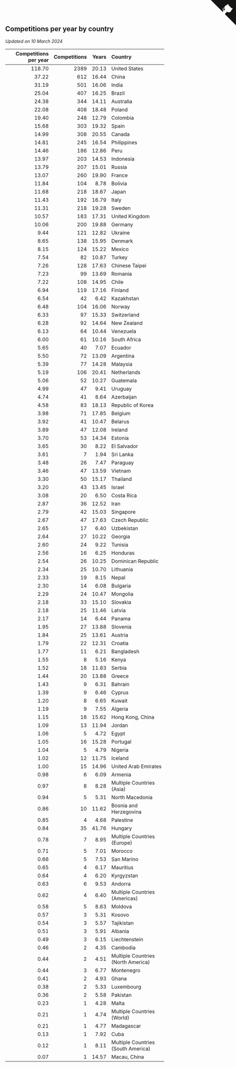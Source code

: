 ## Competitions per year by country

*Updated on 10 March 2024*

| Competitions per year | Competitions | Years | Country |
| ---: | ---: | ---: | :--- |
| 118.70 | 2389 | 20.13 | United States |
| 37.22 | 612 | 16.44 | China |
| 31.19 | 501 | 16.06 | India |
| 25.04 | 407 | 16.25 | Brazil |
| 24.38 | 344 | 14.11 | Australia |
| 22.08 | 408 | 18.48 | Poland |
| 19.40 | 248 | 12.79 | Colombia |
| 15.68 | 303 | 19.32 | Spain |
| 14.99 | 308 | 20.55 | Canada |
| 14.81 | 245 | 16.54 | Philippines |
| 14.46 | 186 | 12.86 | Peru |
| 13.97 | 203 | 14.53 | Indonesia |
| 13.79 | 207 | 15.01 | Russia |
| 13.07 | 260 | 19.90 | France |
| 11.84 | 104 | 8.78 | Bolivia |
| 11.68 | 218 | 18.67 | Japan |
| 11.43 | 192 | 16.79 | Italy |
| 11.31 | 218 | 19.28 | Sweden |
| 10.57 | 183 | 17.31 | United Kingdom |
| 10.06 | 200 | 19.88 | Germany |
| 9.44 | 121 | 12.82 | Ukraine |
| 8.65 | 138 | 15.95 | Denmark |
| 8.15 | 124 | 15.22 | Mexico |
| 7.54 | 82 | 10.87 | Turkey |
| 7.26 | 128 | 17.63 | Chinese Taipei |
| 7.23 | 99 | 13.69 | Romania |
| 7.22 | 108 | 14.95 | Chile |
| 6.94 | 119 | 17.16 | Finland |
| 6.54 | 42 | 6.42 | Kazakhstan |
| 6.48 | 104 | 16.06 | Norway |
| 6.33 | 97 | 15.33 | Switzerland |
| 6.28 | 92 | 14.64 | New Zealand |
| 6.13 | 64 | 10.44 | Venezuela |
| 6.00 | 61 | 10.16 | South Africa |
| 5.65 | 40 | 7.07 | Ecuador |
| 5.50 | 72 | 13.09 | Argentina |
| 5.39 | 77 | 14.28 | Malaysia |
| 5.19 | 106 | 20.41 | Netherlands |
| 5.06 | 52 | 10.27 | Guatemala |
| 4.99 | 47 | 9.41 | Uruguay |
| 4.74 | 41 | 8.64 | Azerbaijan |
| 4.58 | 83 | 18.13 | Republic of Korea |
| 3.98 | 71 | 17.85 | Belgium |
| 3.92 | 41 | 10.47 | Belarus |
| 3.89 | 47 | 12.08 | Ireland |
| 3.70 | 53 | 14.34 | Estonia |
| 3.65 | 30 | 8.22 | El Salvador |
| 3.61 | 7 | 1.94 | Sri Lanka |
| 3.48 | 26 | 7.47 | Paraguay |
| 3.46 | 47 | 13.59 | Vietnam |
| 3.30 | 50 | 15.17 | Thailand |
| 3.20 | 43 | 13.45 | Israel |
| 3.08 | 20 | 6.50 | Costa Rica |
| 2.87 | 36 | 12.52 | Iran |
| 2.79 | 42 | 15.03 | Singapore |
| 2.67 | 47 | 17.63 | Czech Republic |
| 2.65 | 17 | 6.40 | Uzbekistan |
| 2.64 | 27 | 10.22 | Georgia |
| 2.60 | 24 | 9.22 | Tunisia |
| 2.56 | 16 | 6.25 | Honduras |
| 2.54 | 26 | 10.25 | Dominican Republic |
| 2.34 | 25 | 10.70 | Lithuania |
| 2.33 | 19 | 8.15 | Nepal |
| 2.30 | 14 | 6.08 | Bulgaria |
| 2.29 | 24 | 10.47 | Mongolia |
| 2.18 | 33 | 15.10 | Slovakia |
| 2.18 | 25 | 11.46 | Latvia |
| 2.17 | 14 | 6.44 | Panama |
| 1.95 | 27 | 13.88 | Slovenia |
| 1.84 | 25 | 13.61 | Austria |
| 1.79 | 22 | 12.31 | Croatia |
| 1.77 | 11 | 6.21 | Bangladesh |
| 1.55 | 8 | 5.16 | Kenya |
| 1.52 | 18 | 11.83 | Serbia |
| 1.44 | 20 | 13.88 | Greece |
| 1.43 | 9 | 6.31 | Bahrain |
| 1.39 | 9 | 6.46 | Cyprus |
| 1.20 | 8 | 6.65 | Kuwait |
| 1.19 | 9 | 7.55 | Algeria |
| 1.15 | 18 | 15.62 | Hong Kong, China |
| 1.09 | 13 | 11.94 | Jordan |
| 1.06 | 5 | 4.72 | Egypt |
| 1.05 | 16 | 15.28 | Portugal |
| 1.04 | 5 | 4.79 | Nigeria |
| 1.02 | 12 | 11.75 | Iceland |
| 1.00 | 15 | 14.96 | United Arab Emirates |
| 0.98 | 6 | 6.09 | Armenia |
| 0.97 | 8 | 8.28 | Multiple Countries (Asia) |
| 0.94 | 5 | 5.31 | North Macedonia |
| 0.86 | 10 | 11.62 | Bosnia and Herzegovina |
| 0.85 | 4 | 4.68 | Palestine |
| 0.84 | 35 | 41.76 | Hungary |
| 0.78 | 7 | 8.95 | Multiple Countries (Europe) |
| 0.71 | 5 | 7.01 | Morocco |
| 0.66 | 5 | 7.53 | San Marino |
| 0.65 | 4 | 6.17 | Mauritius |
| 0.64 | 4 | 6.20 | Kyrgyzstan |
| 0.63 | 6 | 9.53 | Andorra |
| 0.62 | 4 | 6.40 | Multiple Countries (Americas) |
| 0.58 | 5 | 8.63 | Moldova |
| 0.57 | 3 | 5.31 | Kosovo |
| 0.54 | 3 | 5.57 | Tajikistan |
| 0.51 | 3 | 5.91 | Albania |
| 0.49 | 3 | 6.15 | Liechtenstein |
| 0.46 | 2 | 4.35 | Cambodia |
| 0.44 | 2 | 4.51 | Multiple Countries (North America) |
| 0.44 | 3 | 6.77 | Montenegro |
| 0.41 | 2 | 4.93 | Ghana |
| 0.38 | 2 | 5.33 | Luxembourg |
| 0.36 | 2 | 5.58 | Pakistan |
| 0.23 | 1 | 4.28 | Malta |
| 0.21 | 1 | 4.74 | Multiple Countries (World) |
| 0.21 | 1 | 4.77 | Madagascar |
| 0.13 | 1 | 7.92 | Cuba |
| 0.12 | 1 | 8.11 | Multiple Countries (South America) |
| 0.07 | 1 | 14.57 | Macau, China |


<a href="https://github.com/jonatanklosko/wca_statistics" class="github-corner" aria-label="View source on Github"><svg width="80" height="80" viewBox="0 0 250 250" style="fill:#151513; color:#fff; position: absolute; top: 0; border: 0; right: 0;" aria-hidden="true"><path d="M0,0 L115,115 L130,115 L142,142 L250,250 L250,0 Z"></path><path d="M128.3,109.0 C113.8,99.7 119.0,89.6 119.0,89.6 C122.0,82.7 120.5,78.6 120.5,78.6 C119.2,72.0 123.4,76.3 123.4,76.3 C127.3,80.9 125.5,87.3 125.5,87.3 C122.9,97.6 130.6,101.9 134.4,103.2" fill="currentColor" style="transform-origin: 130px 106px;" class="octo-arm"></path><path d="M115.0,115.0 C114.9,115.1 118.7,116.5 119.8,115.4 L133.7,101.6 C136.9,99.2 139.9,98.4 142.2,98.6 C133.8,88.0 127.5,74.4 143.8,58.0 C148.5,53.4 154.0,51.2 159.7,51.0 C160.3,49.4 163.2,43.6 171.4,40.1 C171.4,40.1 176.1,42.5 178.8,56.2 C183.1,58.6 187.2,61.8 190.9,65.4 C194.5,69.0 197.7,73.2 200.1,77.6 C213.8,80.2 216.3,84.9 216.3,84.9 C212.7,93.1 206.9,96.0 205.4,96.6 C205.1,102.4 203.0,107.8 198.3,112.5 C181.9,128.9 168.3,122.5 157.7,114.1 C157.9,116.9 156.7,120.9 152.7,124.9 L141.0,136.5 C139.8,137.7 141.6,141.9 141.8,141.8 Z" fill="currentColor" class="octo-body"></path></svg></a><style>.github-corner:hover .octo-arm{animation:octocat-wave 560ms ease-in-out}@keyframes octocat-wave{0%,100%{transform:rotate(0)}20%,60%{transform:rotate(-25deg)}40%,80%{transform:rotate(10deg)}}@media (max-width:500px){.github-corner:hover .octo-arm{animation:none}.github-corner .octo-arm{animation:octocat-wave 560ms ease-in-out}}</style>
